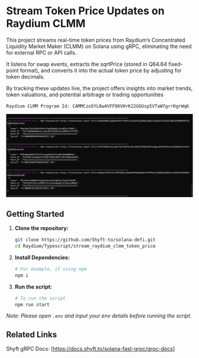 <a id="readme-top"></a>
# Stream Token Price Updates on Raydium CLMM

This project streams real-time token prices from Raydium’s Concentrated Liquidity Market Maker (CLMM) on Solana using gRPC, eliminating the need for external RPC or API calls.

It listens for swap events, extracts the sqrtPrice (stored in Q64.64 fixed-point format), and converts it into the actual token price by adjusting for token decimals.

By tracking these updates live, the project offers insights into market trends, token valuations, and potential arbitrage or trading opportunities

```
Raydium CLMM Program Id: CAMMCzo5YL8w4VFF8KVHrK22GGUsp5VTaW7grrKgrWqK
```

![screenshot](assets/raydium-clmm.png?raw=true "Screenshot")

## Getting Started

1. **Clone the repository:**
   ```bash
   git clone https://github.com/Shyft-to/solana-defi.git
   cd Raydium/Typescript/stream_raydium_clmm_token_price
   ```

2. **Install Dependencies:**

    ```bash
    # For example, if using npm
    npm i
    ```

3. **Run the script:**

    ```bash
    # To run the script
    npm run start
    ```

*Note: Please open `.env` and input your env details before running the script.*

## Related Links

Shyft gRPC Docs: [https://docs.shyft.to/solana-fast-grpc/grpc-docs]
